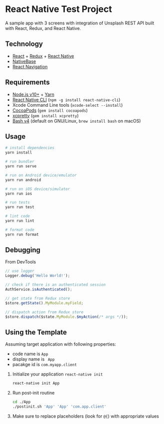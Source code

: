 # React Native Test Project

A sample app with 3 screens with integration of Unsplash REST API built with React, Redux, and React Native.

## Technology

- [React](https://reactjs.org/) + [Redux](https://redux.js.org/) + [React Native](https://facebook.github.io/react-native/)
- [NativeBase](https://nativebase.io/)
- [React Navigation](https://reactnavigation.org/)

## Requirements

- [Node.js v10+](https://nodejs.org/) + [Yarn](https://yarnpkg.com/)
- [React Native CLI](https://www.npmjs.com/package/react-native-cli) (`npm -g install react-native-cli`)
- Xcode Command Line tools (`xcode-select --install`)
- [CocoaPods](https://cocoapods.org/) (`gem install cocoapods`)
- [xcpretty](https://github.com/supermarin/xcpretty) (`gem install xcpretty`)
- [Bash v4](http://tldp.org/LDP/abs/html/bashver4.html) (default on GNU/Linux, `brew install bash` on macOS)

## Usage

```sh
# install dependencies
yarn install

# run bundler
yarn run serve

# run on Android device/emulator
yarn run android

# run on iOS device/simulator
yarn run ios

# run tests
yarn run test

# lint code
yarn run lint

# format code
yarn run format
```

## Debugging

From DevTools

```javascript
// use logger
Logger.debug('Hello World!');

// check if there is an authenticated session
AuthService.isAuthenticated();

// get state from Redux store
$store.getState().MyModule.myField;

// dispatch action from Redux store
$store.dispatch($state.MyModule.$myAction(/* args */));
```

## Using the Template

Assuming target application with following properties:

- code name is `App`
- display name is ` App`
- pacakge id is `com.myapp.client`

1.  Initialize your application `react-native init`

    ```sh
    react-native init App
    ```

1.  Run post-init routine

    ```sh
    cd ./App
    ./postinit.sh 'App' 'App' 'com.app.client'
    ```

1.  Make sure to replace placeholders (look for `@{`) with appropriate values
